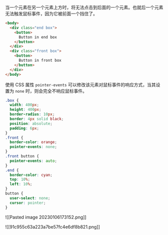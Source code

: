 当一个元素在另一个元素上方时，将无法点击到后面的一个元素。也就后一个元素无法触发鼠标事件，因为它被前面一个挡住了。

```html
<body>
  <div class="end box">
    <button>
      Button in end box
    </button>
  </div>
  <div class="front box">
    <button>
      Button in front box
    </button>
  </div>
</body>
```

使用 CSS 属性 `pointer-events` 可以修改该元素对鼠标事件的响应方式，当其设置为 `none` 时，则会完全不响应鼠标事件。

```css
.box {
  width: 400px;
  height: 400px;
  border-radius: 10px;
  border: 4px solid black;
  position: absolute;
  padding: 6px;
}
.front {
  border-color: orange;
  pointer-events: none;
}
.front button {
  pointer-events: auto;
}
.end {
  border-color: cyan;
  top: 10%;
  left: 10%;
}
button {
  user-select: none;
  cursor: pointer;
}
```

![[Pasted image 20230106173152.png]]

![[91c955c63a223a7be57fc4e6df8b821.png]]